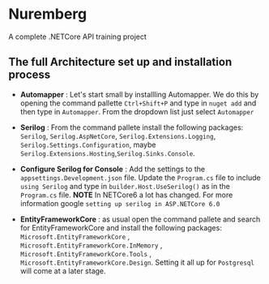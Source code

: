 # Nuremberg
A complete .NETCore API training project

## The full Architecture set up and installation process
- **Automapper** :  Let's start small by installling Automapper. We do this by opening the command pallette `Ctrl+Shift+P` and type in `nuget add` and then type in `Automapper`. From the dropdown list just select `Automapper`

- **Serilog** : From the command pallete install the following packages: `Serilog`, `Serilog.AspNetCore`, `Serilog.Extensions.Logging`, `Serilog.Settings.Configuration`, maybe `Serilog.Extensions.Hosting`,`Serilog.Sinks.Console`.

- **Configure Serilog for Console** : Add the settings to the `appsettings.Development.json` file. Update the `Program.cs` file to include `using Serilog` and type in `builder.Host.UseSerilog()` as in the `Program.cs` file. **NOTE** In NETCore6 a lot has changed. For more information google `setting up serilog in ASP.NETCore 6.0`

- **EntityFrameworkCore** : as usual open the command pallete and search for EntityFrameworkCore and install the following packages: `Microsoft.EntityFrameworkCore` , `Microsoft.EntityFrameworkCore.InMemory` , `Microsoft.EntityFrameworkCore.Tools` , `Microsoft.EntityFrameworkCore.Design`. Setting it all up for `Postgresql` will come at a later stage.


